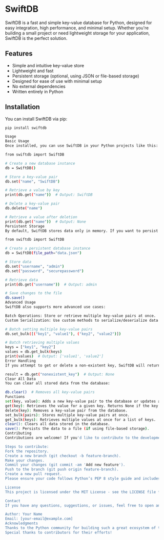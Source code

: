 # SwiftDB

SwiftDB is a fast and simple key-value database for Python, designed for easy integration, high performance, and minimal setup. Whether you're building a small project or need lightweight storage for your application, SwiftDB is the perfect solution.

## Features

- Simple and intuitive key-value store
- Lightweight and fast
- Persistent storage (optional, using JSON or file-based storage)
- Designed for ease of use with minimal setup
- No external dependencies
- Written entirely in Python

## Installation

You can install SwiftDB via pip:

```bash
pip install swiftdb

Usage
Basic Usage
Once installed, you can use SwiftDB in your Python projects like this:

from swiftdb import SwiftDB

# Create a new database instance
db = SwiftDB()

# Store a key-value pair
db.set("name", "SwiftDB")

# Retrieve a value by key
print(db.get("name"))  # Output: SwiftDB

# Delete a key-value pair
db.delete("name")

# Retrieve a value after deletion
print(db.get("name"))  # Output: None
Persistent Storage
By default, SwiftDB stores data only in memory. If you want to persist data across sessions, you can enable file-based storage (e.g., saving to a JSON file):

from swiftdb import SwiftDB

# Create a persistent database instance
db = SwiftDB(file_path="data.json")

# Store data
db.set("username", "admin")
db.set("password", "securepassword")

# Retrieve data
print(db.get("username"))  # Output: admin

# Save changes to the file
db.save()
Advanced Usage
SwiftDB also supports more advanced use cases:

Batch Operations: Store or retrieve multiple key-value pairs at once.
Custom Serialization: Use custom methods to serialize/deserialize data for storage.

# Batch setting multiple key-value pairs
db.set_bulk([("key1", "value1"), ("key2", "value2")])

# Batch retrieving multiple values
keys = ["key1", "key2"]
values = db.get_bulk(keys)
print(values)  # Output: ['value1', 'value2']
Error Handling
If you attempt to get or delete a non-existent key, SwiftDB will return None:

result = db.get("nonexistent_key")  # Output: None
Clear All Data
You can clear all stored data from the database:

db.clear()  # Removes all key-value pairs
Functions
set(key, value): Adds a new key-value pair to the database or updates an existing one.
get(key): Retrieves the value for a given key. Returns None if the key doesn’t exist.
delete(key): Removes a key-value pair from the database.
set_bulk(pairs): Stores multiple key-value pairs at once.
get_bulk(keys): Retrieves multiple values at once for a list of keys.
clear(): Clears all data stored in the database.
save(): Persists the data to a file (if using file-based storage).
Contributing
Contributions are welcome! If you'd like to contribute to the development of SwiftDB, please follow these steps:

Steps to contribute:
Fork the repository.
Create a new branch (git checkout -b feature-branch).
Make your changes.
Commit your changes (git commit -am 'Add new feature').
Push to the branch (git push origin feature-branch).
Create a new pull request.
Please ensure your code follows Python’s PEP 8 style guide and includes tests.

License
This project is licensed under the MIT License - see the LICENSE file for details.

Contact
If you have any questions, suggestions, or issues, feel free to open an issue or reach out directly:

Author: Your Name
Email: [your-email@example.com]
Acknowledgments
Thanks to the Python community for building such a great ecosystem of tools.
Special thanks to contributors for their efforts!